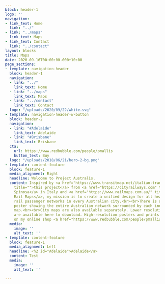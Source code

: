 ```yaml
---
block: header-1
logo: ''
navigation:
- link_text: Home
  link: "../"
- link: "../maps"
  link_text: Maps
- link_text: Contact
  link: "../contact"
layout: blocks
title: Maps
date: 2020-09-16T00:00:00.000+10:00
page_sections:
- template: navigation-header
  block: header-1
  navigation:
  - link: "../"
    link_text: Home
  - link: "../maps"
    link_text: Maps
  - link: "../contact"
    link_text: Contact
  logo: "/uploads/2020/09/22/white.svg"
- template: navigation-header-w-button
  block: header-2
  navigation:
  - link: "#Adelaide"
    link_text: Adelaide
  - link: "#Brisbane"
    link_text: Brisbane
  cta:
    url: https://www.redbubble.com/people/pmallis
    button_text: Buy
  logo: "/uploads/2018/06/21/hero-2-bg.png"
- template: content-feature
  block: feature-1
  media_alignment: Right
  headline: Welcome to Project Australis.
  content: Inspired by <a href="https://www.transitmap.net/italian-transit-atlas/"
    title="">this project</a> from <a href="https://cityrailways.com" title="">Andrea
    Spinosa</a> in Italy and <a href="https://www.railmaps.com.au/" title="">Australian
    Rail Maps</a>, my mission is to create a unified design for all heavy and light
    rail passenger networks in every Australian city.<br><br>There is a single large
    poster showing the entire Australian network surrounded by each individual city
    map.<br><br>City maps are also available separately. Lower resolution versions
    are available here to download. High-resolution posters and prints can be purchased
    on my online shop <a href="https://www.redbubble.com/people/pmallis" title="">here</a>.
  media:
    image: ''
    alt_text: ''
- template: content-feature
  block: feature-1
  media_alignment: Left
  headline: <h2 id="Adelaide">Adelaide</a>
  content: Test
  media:
    image: ''
    alt_text: ''

---
```

